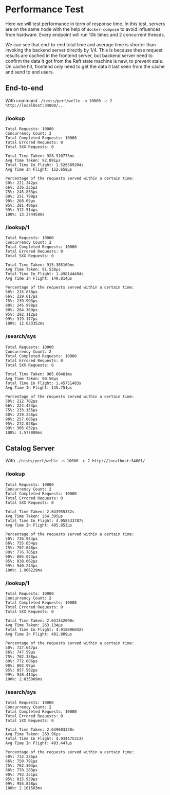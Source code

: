# Performance Test
Here we will test performance in term of response time. In this test, servers are on the same node with the help of `docker-compose` to avoid influences from hardware. Every endpoint will run 10k times and 2 concurrent threads.

We can see that end-to-end total time and average time is shorter than invoking the backend server directly by 1/4. This is because these request results are cached in the frontend server, but backend server need to confirm the data it got from the Raft state machine is new, to prevent stale. On cache hit, frontend only need to get the data it last seen from the cache and send to end users.

## End-to-end

With command `./tests/perf/welle -n 10000 -c 2 http://localhost:34800/...`

### /lookup
```
Total Requests: 10000
Concurrency Count: 2
Total Completed Requests: 10000
Total Errored Requests: 0
Total 5XX Requests: 0

Total Time Taken: 928.910773ms
Avg Time Taken: 92.891µs
Total Time In Flight: 1.526589204s
Avg Time In Flight: 152.658µs

Percentage of the requests served within a certain time:
50%: 221.342µs
66%: 236.235µs
75%: 245.833µs
80%: 251.799µs
90%: 268.09µs
95%: 281.406µs
99%: 312.514µs
100%: 13.374458ms
```

### /lookup/1
```
Total Requests: 10000
Concurrency Count: 2
Total Completed Requests: 10000
Total Errored Requests: 0
Total 5XX Requests: 0

Total Time Taken: 915.385169ms
Avg Time Taken: 91.538µs
Total Time In Flight: 1.498144494s
Avg Time In Flight: 149.814µs

Percentage of the requests served within a certain time:
50%: 215.838µs
66%: 229.617µs
75%: 239.993µs
80%: 245.998µs
90%: 264.369µs
95%: 282.112µs
99%: 319.177µs
100%: 12.023352ms
```

### /search/sys
```
Total Requests: 10000
Concurrency Count: 2
Total Completed Requests: 10000
Total Errored Requests: 0
Total 5XX Requests: 0

Total Time Taken: 905.60481ms
Avg Time Taken: 90.56µs
Total Time In Flight: 1.45751483s
Avg Time In Flight: 145.751µs

Percentage of the requests served within a certain time:
50%: 212.702µs
66%: 224.423µs
75%: 233.155µs
80%: 239.236µs
90%: 257.085µs
95%: 272.028µs
99%: 305.832µs
100%: 3.577809ms
```

## Catalog Server

With `./tests/perf/welle -n 10000 -c 2 http://localhost:34801/`

### /lookup
```
Total Requests: 10000
Concurrency Count: 2
Total Completed Requests: 10000
Total Errored Requests: 0
Total 5XX Requests: 0

Total Time Taken: 2.643955332s
Avg Time Taken: 264.395µs
Total Time In Flight: 4.958533787s
Avg Time In Flight: 495.853µs

Percentage of the requests served within a certain time:
50%: 736.944µs
66%: 755.054µs
75%: 767.648µs
80%: 776.785µs
90%: 805.023µs
95%: 838.662µs
99%: 940.243µs
100%: 1.966229ms
```

### /lookup/1
```
Total Requests: 10000
Concurrency Count: 2
Total Completed Requests: 10000
Total Errored Requests: 0
Total 5XX Requests: 0

Total Time Taken: 2.631342098s
Avg Time Taken: 263.134µs
Total Time In Flight: 4.918096042s
Avg Time In Flight: 491.809µs

Percentage of the requests served within a certain time:
50%: 727.647µs
66%: 747.59µs
75%: 762.358µs
80%: 772.086µs
90%: 802.99µs
95%: 857.502µs
99%: 948.413µs
100%: 2.035809ms
```

### /search/sys
```
Total Requests: 10000
Concurrency Count: 2
Total Completed Requests: 10000
Total Errored Requests: 0
Total 5XX Requests: 0

Total Time Taken: 2.639603328s
Avg Time Taken: 263.96µs
Total Time In Flight: 4.934475313s
Avg Time In Flight: 493.447µs

Percentage of the requests served within a certain time:
50%: 732.226µs
66%: 750.791µs
75%: 762.303µs
80%: 770.283µs
90%: 793.351µs
95%: 815.939µs
99%: 955.838µs
100%: 2.101583ms
```